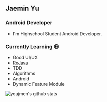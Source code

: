 ## Jaemin Yu

### Android Developer 
- I'm Highschool Student Android Developer. 

### Currently Learning 😆  
  - Good UI/UX
  - [RxJava](http://reactivex.io/)
  - TDD
  - Algorithms
  - Android
  - Dynamic Feature Module


<div align=center>

</div>

![youjmen's github stats](https://github-readme-stats.vercel.app/api?username=youjmen&show_icons=true)
